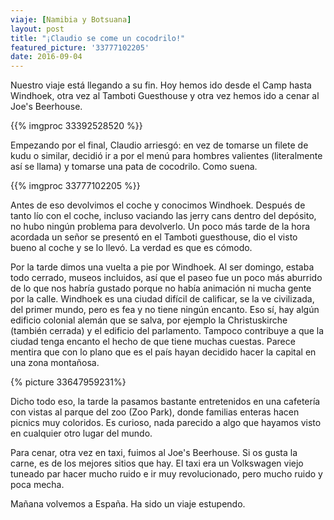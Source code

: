 ```yaml
---
viaje: [Namibia y Botsuana]
layout: post
title: "¡Claudio se come un cocodrilo!"
featured_picture: '33777102205'
date: 2016-09-04
---
```

Nuestro viaje está llegando a su fin. Hoy hemos ido desde el Camp hasta Windhoek, otra vez al Tamboti Guesthouse y otra vez hemos ido a cenar al Joe's Beerhouse.

{{% imgproc 33392528520 %}}

Empezando por el final, Claudio arriesgó: en vez de tomarse un filete de kudu o similar, decidió ir a por el menú para hombres valientes (literalmente así se llama) y tomarse una pata de cocodrilo. Como suena.

{{% imgproc 33777102205 %}}

Antes de eso devolvimos el coche y conocimos Windhoek. Después de tanto lío con el coche, incluso vaciando las jerry cans dentro del depósito, no hubo ningún problema para devolverlo. Un poco más tarde de la hora acordada un señor se presentó en el Tamboti guesthouse, dio el visto bueno al coche y se lo llevó. La verdad es que es cómodo.

Por la tarde dimos una vuelta a pie por Windhoek. Al ser domingo, estaba todo cerrado, museos incluidos, así que el paseo fue un poco más aburrido de lo que nos habría gustado porque no había animación ni mucha gente por la calle. Windhoek es una ciudad difícil de calificar, se la ve civilizada, del primer mundo, pero es fea y no tiene ningún encanto. Eso sí, hay algún edificio colonial alemán que se salva, por ejemplo la Christuskirche (también cerrada) y el edificio del parlamento. Tampoco contribuye a que la ciudad tenga encanto el hecho de que tiene muchas cuestas. Parece mentira que con lo plano que es el país hayan decidido hacer la capital en una zona montañosa.

{% picture 33647959231%}

Dicho todo eso, la tarde la pasamos bastante entretenidos en una cafetería con vistas al parque del zoo (Zoo Park), donde familias enteras hacen picnics muy coloridos. Es curioso, nada parecido a algo que hayamos visto en cualquier otro lugar del mundo.

Para cenar, otra vez en taxi, fuimos al Joe's Beerhouse. Si os gusta la carne, es de los mejores sitios que hay. El taxi era un Volkswagen viejo tuneado par hacer mucho ruido e ir muy revolucionado, pero mucho ruido y poca mecha.

Mañana volvemos a España. Ha sido un viaje estupendo.